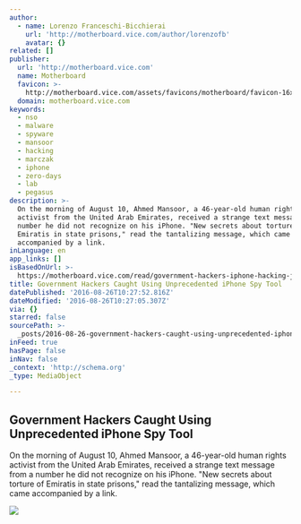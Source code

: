 ```yaml
---
author:
  - name: Lorenzo Franceschi-Bicchierai
    url: 'http://motherboard.vice.com/author/lorenzofb'
    avatar: {}
related: []
publisher:
  url: 'http://motherboard.vice.com'
  name: Motherboard
  favicon: >-
    http://motherboard.vice.com/assets/favicons/motherboard/favicon-16x16.png?v20160720101513
  domain: motherboard.vice.com
keywords:
  - nso
  - malware
  - spyware
  - mansoor
  - hacking
  - marczak
  - iphone
  - zero-days
  - lab
  - pegasus
description: >-
  On the morning of August 10, Ahmed Mansoor, a 46-year-old human rights
  activist from the United Arab Emirates, received a strange text message from a
  number he did not recognize on his iPhone. "New secrets about torture of
  Emiratis in state prisons," read the tantalizing message, which came
  accompanied by a link.
inLanguage: en
app_links: []
isBasedOnUrl: >-
  https://motherboard.vice.com/read/government-hackers-iphone-hacking-jailbreak-nso-group
title: Government Hackers Caught Using Unprecedented iPhone Spy Tool
datePublished: '2016-08-26T10:27:52.816Z'
dateModified: '2016-08-26T10:27:05.307Z'
via: {}
starred: false
sourcePath: >-
  _posts/2016-08-26-government-hackers-caught-using-unprecedented-iphone-spy-too.md
inFeed: true
hasPage: false
inNav: false
_context: 'http://schema.org'
_type: MediaObject

---
```

<article style=""><h1>Government Hackers Caught Using Unprecedented iPhone Spy Tool</h1><p>On the morning of August 10, Ahmed Mansoor, a 46-year-old human rights activist from the United Arab Emirates, received a strange text message from a number he did not recognize on his iPhone. "New secrets about torture of Emiratis in state prisons," read the tantalizing message, which came accompanied by a link.</p><img src="http://motherboard-images.vice.com/content-images/article/36913/1472144099487170.jpg" /></article>
